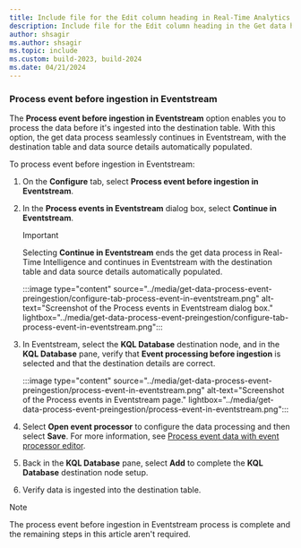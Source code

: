 ```yaml
---
title: Include file for the Edit column heading in Real-Time Analytics
description: Include file for the Edit column heading in the Get data hub in Real-Time Analytics
author: shsagir
ms.author: shsagir
ms.topic: include
ms.custom: build-2023, build-2024
ms.date: 04/21/2024
---
```

### Process event before ingestion in Eventstream

The **Process event before ingestion in Eventstream** option enables you to process the data before it's ingested into the destination table. With this option, the get data process seamlessly continues in Eventstream, with the destination table and data source details automatically populated.

To process event before ingestion in Eventstream:

1. On the **Configure** tab, select **Process event before ingestion in Eventstream**.

1. In the **Process events in Eventstream** dialog box, select **Continue in Eventstream**.

    > [!IMPORTANT]
    > Selecting **Continue in Eventstream** ends the get data process in Real-Time Intelligence and continues in Eventstream with the destination table and data source details automatically populated.

    :::image type="content" source="../media/get-data-process-event-preingestion/configure-tab-process-event-in-eventstream.png" alt-text="Screenshot of the Process events in Eventstream dialog box." lightbox="../media/get-data-process-event-preingestion/configure-tab-process-event-in-eventstream.png":::

1. In Eventstream, select the **KQL Database** destination node, and in the **KQL Database** pane, verify that **Event processing before ingestion** is selected and that the destination details are correct.

    :::image type="content" source="../media/get-data-process-event-preingestion/process-event-in-eventstream.png" alt-text="Screenshot of the Process events in Eventstream page." lightbox="../media/get-data-process-event-preingestion/process-event-in-eventstream.png":::

1. Select **Open event processor** to configure the data processing and then select **Save**. For more information, see [Process event data with event processor editor](../event-streams/process-events-using-event-processor-editor.md).
1. Back in the **KQL Database** pane, select **Add** to complete the **KQL Database** destination node setup.
1. Verify data is ingested into the destination table.

> [!NOTE]
> The process event before ingestion in Eventstream process is complete and the remaining steps in this article aren't required.
